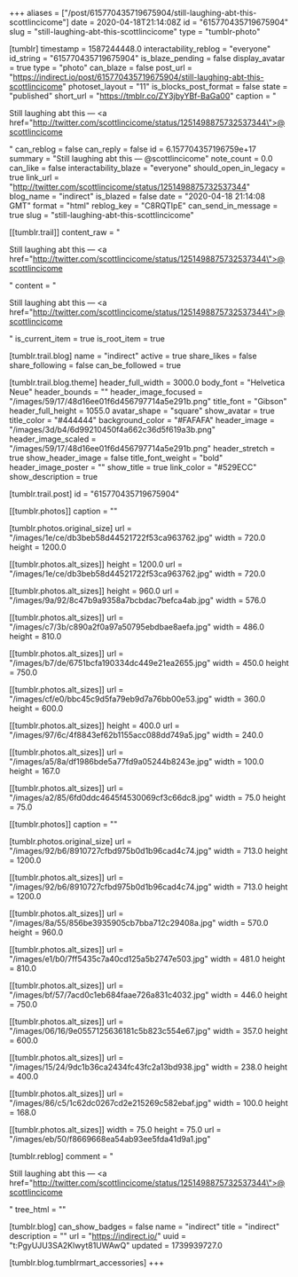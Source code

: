+++
aliases = ["/post/615770435719675904/still-laughing-abt-this-scottlincicome"]
date = 2020-04-18T21:14:08Z
id = "615770435719675904"
slug = "still-laughing-abt-this-scottlincicome"
type = "tumblr-photo"

[tumblr]
timestamp = 1587244448.0
interactability_reblog = "everyone"
id_string = "615770435719675904"
is_blaze_pending = false
display_avatar = true
type = "photo"
can_blaze = false
post_url = "https://indirect.io/post/615770435719675904/still-laughing-abt-this-scottlincicome"
photoset_layout = "11"
is_blocks_post_format = false
state = "published"
short_url = "https://tmblr.co/ZY3jbyYBf-BaGa00"
caption = "<p>Still laughing abt this — <a href=\"http://twitter.com/scottlincicome/status/1251498875732537344\">@scottlincicome</a></p>"
can_reblog = false
can_reply = false
id = 6.157704357196759e+17
summary = "Still laughing abt this — @scottlincicome"
note_count = 0.0
can_like = false
interactability_blaze = "everyone"
should_open_in_legacy = true
link_url = "http://twitter.com/scottlincicome/status/1251498875732537344"
blog_name = "indirect"
is_blazed = false
date = "2020-04-18 21:14:08 GMT"
format = "html"
reblog_key = "C8RQTIpE"
can_send_in_message = true
slug = "still-laughing-abt-this-scottlincicome"

[[tumblr.trail]]
content_raw = "<p>Still laughing abt this — <a href=\"http://twitter.com/scottlincicome/status/1251498875732537344\">@scottlincicome</a></p>"
content = "<p>Still laughing abt this &mdash; <a href=\"http://twitter.com/scottlincicome/status/1251498875732537344\">@scottlincicome</a></p>"
is_current_item = true
is_root_item = true

[tumblr.trail.blog]
name = "indirect"
active = true
share_likes = false
share_following = false
can_be_followed = true

[tumblr.trail.blog.theme]
header_full_width = 3000.0
body_font = "Helvetica Neue"
header_bounds = ""
header_image_focused = "/images/59/17/48d16ee01f6d456797714a5e291b.png"
title_font = "Gibson"
header_full_height = 1055.0
avatar_shape = "square"
show_avatar = true
title_color = "#444444"
background_color = "#FAFAFA"
header_image = "/images/3d/b4/6d99210450f4a662c36d5f619a3b.png"
header_image_scaled = "/images/59/17/48d16ee01f6d456797714a5e291b.png"
header_stretch = true
show_header_image = false
title_font_weight = "bold"
header_image_poster = ""
show_title = true
link_color = "#529ECC"
show_description = true

[tumblr.trail.post]
id = "615770435719675904"

[[tumblr.photos]]
caption = ""

[tumblr.photos.original_size]
url = "/images/1e/ce/db3beb58d44521722f53ca963762.jpg"
width = 720.0
height = 1200.0

[[tumblr.photos.alt_sizes]]
height = 1200.0
url = "/images/1e/ce/db3beb58d44521722f53ca963762.jpg"
width = 720.0

[[tumblr.photos.alt_sizes]]
height = 960.0
url = "/images/9a/92/8c47b9a9358a7bcbdac7befca4ab.jpg"
width = 576.0

[[tumblr.photos.alt_sizes]]
url = "/images/c7/3b/c890a2f0a97a50795ebdbae8aefa.jpg"
width = 486.0
height = 810.0

[[tumblr.photos.alt_sizes]]
url = "/images/b7/de/6751bcfa190334dc449e21ea2655.jpg"
width = 450.0
height = 750.0

[[tumblr.photos.alt_sizes]]
url = "/images/cf/e0/bbc45c9d5fa79eb9d7a76bb00e53.jpg"
width = 360.0
height = 600.0

[[tumblr.photos.alt_sizes]]
height = 400.0
url = "/images/97/6c/4f8843ef62b1155acc088dd749a5.jpg"
width = 240.0

[[tumblr.photos.alt_sizes]]
url = "/images/a5/8a/df1986bde5a77fd9a05244b8243e.jpg"
width = 100.0
height = 167.0

[[tumblr.photos.alt_sizes]]
url = "/images/a2/85/6fd0ddc4645f4530069cf3c66dc8.jpg"
width = 75.0
height = 75.0

[[tumblr.photos]]
caption = ""

[tumblr.photos.original_size]
url = "/images/92/b6/8910727cfbd975b0d1b96cad4c74.jpg"
width = 713.0
height = 1200.0

[[tumblr.photos.alt_sizes]]
url = "/images/92/b6/8910727cfbd975b0d1b96cad4c74.jpg"
width = 713.0
height = 1200.0

[[tumblr.photos.alt_sizes]]
url = "/images/8a/55/856be3935905cb7bba712c29408a.jpg"
width = 570.0
height = 960.0

[[tumblr.photos.alt_sizes]]
url = "/images/e1/b0/7ff5435c7a40cd125a5b2747e503.jpg"
width = 481.0
height = 810.0

[[tumblr.photos.alt_sizes]]
url = "/images/bf/57/7acd0c1eb684faae726a831c4032.jpg"
width = 446.0
height = 750.0

[[tumblr.photos.alt_sizes]]
url = "/images/06/16/9e0557125636181c5b823c554e67.jpg"
width = 357.0
height = 600.0

[[tumblr.photos.alt_sizes]]
url = "/images/15/24/9dc1b36ca2434fc43fc2a13bd938.jpg"
width = 238.0
height = 400.0

[[tumblr.photos.alt_sizes]]
url = "/images/86/c5/1c62dc0267cd2e215269c582ebaf.jpg"
width = 100.0
height = 168.0

[[tumblr.photos.alt_sizes]]
width = 75.0
height = 75.0
url = "/images/eb/50/f8669668ea54ab93ee5fda41d9a1.jpg"

[tumblr.reblog]
comment = "<p>Still laughing abt this — <a href=\"http://twitter.com/scottlincicome/status/1251498875732537344\">@scottlincicome</a></p>"
tree_html = ""

[tumblr.blog]
can_show_badges = false
name = "indirect"
title = "indirect"
description = ""
url = "https://indirect.io/"
uuid = "t:PgyUJU3SA2Klwyt81UWAwQ"
updated = 1739939727.0

[tumblr.blog.tumblrmart_accessories]
+++
